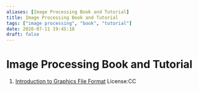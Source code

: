 ```yaml
---
aliases: [Image Processing Book and Tutorial]
title: Image Processing Book and Tutorial
tags: ["image processing", "book", "tutorial"]
date: 2020-07-11 19:45:18
draft: false
---
```


# Image Processing Book and Tutorial

1. [Introduction to Graphics File Format](https://www.fileformat.info/mirror/egff/index.htm) License:CC
